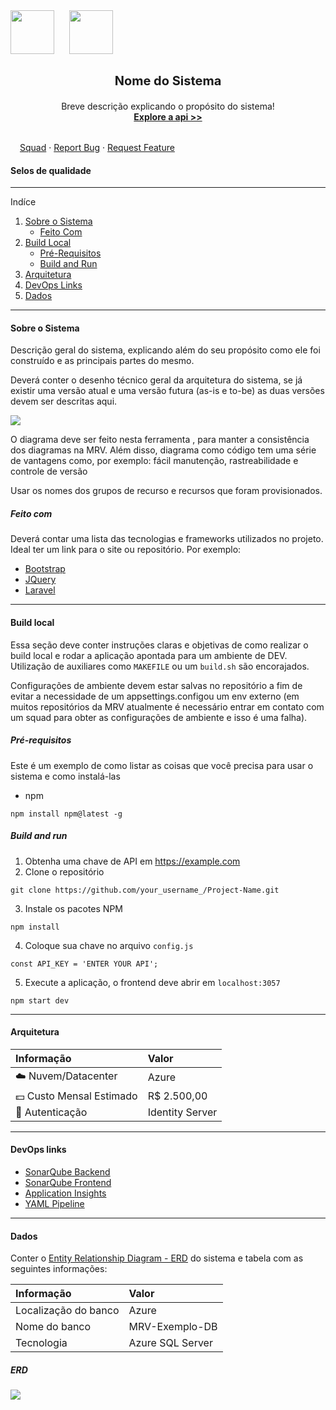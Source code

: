 <div style="align:center" >
  <img style="margin-right: 20px;" height="70" src="https://uploads-ssl.webflow.com/5d0a9843727236542bc670a9/5e42efe340f4174501d1eaf7_LogoGentrop%404x.png" />
  <img height="70" src="https://logodownload.org/wp-content/uploads/2018/07/mrv-logo-6-1.png" />
</div>
<div style="text-align: center">
  <h3 style="font-size:20px; "><b>Nome do Sistema</b></h3>
  <p style="margin:0px; padding: 0px;">Breve descrição explicando o propósito do sistema!</p>
  <a href=""><b>Explore a api >></b></a>
</div>
<br>
<div style="margin:15px">
  <a href="">Squad</a> ·
  <a href="">Report Bug</a> ·
  <a href="">Request Feature</a>
</div>

#### Selos de qualidade

****
Indíce

1. [Sobre o Sistema](#sobre_o_sistema "Sobre o Sistema")
	- [Feito Com](#feito_com "Feito Com")
2. [Build Local](#build_local "Build Local")
	- [Pré-Requisitos](#pre_requisitos "Pré-Requisitos")
	- [Build and Run](#build_and_run "Build and Run")
3. [Arquitetura](#arquitetura "Arquitetura")
4. [DevOps Links](#devops_links "DevOps Links")
5. [Dados](#dados "Dados")

****

#### <a name="sobre_o_sistema"><b>Sobre o Sistema</b></a>
Descrição geral do sistema, explicando além do seu propósito como ele foi construído e as principais partes do mesmo.

Deverá conter o desenho técnico geral da arquitetura do sistema, se já existir uma versão atual e uma versão futura (as-is e to-be) as duas versões devem ser descritas aqui.

<img src="https://dev.azure.com/mrvengenharia/5b21f6b8-9cd8-4214-8ad3-570126e43cf8/_apis/git/repositories/faee5458-0a56-4b5f-94c7-62e27608ce51/Items?path=%2F.attachments%2Fcontrato_digital-6fd54cd4-a09f-4066-bd1b-da9d51bc48c0.png&download=false&resolveLfs=true&%24format=octetStream&api-version=5.0-preview.1&sanitize=true&versionDescriptor.version=wikiMaster" />

O diagrama deve ser feito nesta ferramenta , para manter a consistência dos diagramas na MRV. Além disso, diagrama como código tem uma série de vantagens como, por exemplo: fácil manutenção, rastreabilidade e controle de versão

Usar os nomes dos grupos de recurso e recursos que foram provisionados.

##### <a name="feito_com"><b>Feito com</b></a>
Deverá contar uma lista das tecnologias e frameworks utilizados no projeto. Ideal ter um link para o site ou repositório. Por exemplo:

- [Bootstrap](http://bootstrap.com "Bootstrap")
- [JQuery](http://jquery.com "JQuery")
- [Laravel](http://lavarel.com "Laravel")

****
#### <a name="build_local"><b>Build local</b></a>
Essa seção deve conter instruções claras e objetivas de como realizar o build local e rodar a aplicação apontada para um ambiente de DEV. Utilização de auxiliares como `MAKEFILE` ou um `build.sh` são encorajados.

Configurações de ambiente devem estar salvas no repositório a fim de evitar a necessidade de um appsettings.configou um env externo (em muitos repositórios da MRV atualmente é necessário entrar em contato com um squad para obter as configurações de ambiente e isso é uma falha).

##### <a name="pre_requisitos"><b>Pré-requisitos</b></a>
Este é um exemplo de como listar as coisas que você precisa para usar o sistema e como instalá-las

- npm
```shell
npm install npm@latest -g
```

##### <a name="build_and_run"><b>Build and run</b></a>
1.  Obtenha uma chave de API em https://example.com
2. Clone o repositório
```shell
git clone https://github.com/your_username_/Project-Name.git
```
3. Instale os pacotes NPM
```shell
npm install
```
4. Coloque sua chave no arquivo `config.js`
```shell
const API_KEY = 'ENTER YOUR API';
```
5. Execute a aplicação, o frontend deve abrir em `localhost:3057`
```shell
npm start dev
```

****
#### <a name="arquitetura"><b>Arquitetura</b></a>
| Informação  |  Valor  |
| :------------ | :------------ |
| ☁️ Nuvem/Datacenter  | Azure |
| 💵 Custo Mensal Estimado  |  R$ 2.500,00  |
| 🔑 Autenticação  |  Identity Server  |

****
#### <a name="devops_links"><b>DevOps links</b></a>
- [SonarQube Backend](http://sonaqube.com "SonarQube Backend")
- [SonarQube Frontend](http://sonarqube.com.br "SonarQube Frontend")
- [Application Insights](http://application.com "Application Insights")
- [YAML Pipeline](http://yamlpipeline.com "YAML Pipeline")

****
#### <a name="dados"><b>Dados</b></a>
Conter o [Entity Relationship Diagram - ERD](http://erd.com "Entity Relationship Diagram - ERD")  do sistema e tabela com as seguintes informações:

| Informação  |  Valor  |
| :------------ | :------------ |
| Localização do banco  | Azure |
| Nome do banco  |  MRV-Exemplo-DB  |
| Tecnologia |  Azure SQL Server  |

##### ERD
<img src="https://i.stack.imgur.com/Exar9.png" />

[SoS]: #
